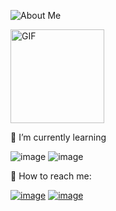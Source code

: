 
![About Me](https://user-images.githubusercontent.com/80424268/114613224-5388ab00-9ca3-11eb-82fa-7f822ce9347f.png)

<img align="center" alt="GIF" src="https://user-images.githubusercontent.com/80424268/114612543-8f6f4080-9ca2-11eb-92e5-e8b10a2c075b.png" width="150" height="150" />




📔 I’m currently learning 


![image](https://user-images.githubusercontent.com/80424268/114608626-2dacd780-9c9e-11eb-8026-aa1bde44f02c.png)
![image](https://user-images.githubusercontent.com/80424268/114611543-71551080-9ca1-11eb-8405-9b5ed24794cf.png)

🍶 How to reach me:

[![image](https://user-images.githubusercontent.com/80424268/114607343-b88cd280-9c9c-11eb-82ab-3afc7770295f.png)](https://www.linkedin.com/in/martyna-szczekocka/)
[![image](https://user-images.githubusercontent.com/80424268/114607362-be82b380-9c9c-11eb-8cd6-368c11390cc7.png)](mailto:martyna.szczekocka@gmail.com)

